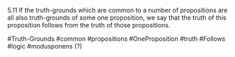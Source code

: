 5.11 If the truth-grounds which are common to a number of propositions are all also truth-grounds of some one proposition, we say that the truth of this proposition follows from the truth of those propositions.
 
 #Truth-Grounds #common #propositions #OneProposition #truth #Follows #logic
 #modusponens (?)